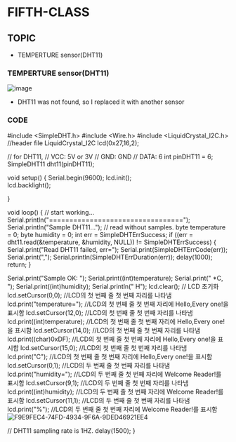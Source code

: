 # FIFTH-CLASS

## TOPIC
- TEMPERTURE sensor(DHT11)
### TEMPERTURE sensor(DHT11)
![image](https://user-images.githubusercontent.com/102523600/173249725-bf132c18-567f-4779-8b6a-cc3f0bd1c388.png)
- DHT11 was not found, so I replaced it with another sensor
### CODE
#include <SimpleDHT.h>
#include <Wire.h> 
#include <LiquidCrystal_I2C.h>        //header file
LiquidCrystal_I2C lcd(0x27,16,2);     

// for DHT11, 
//      VCC: 5V or 3V
//      GND: GND
//      DATA: 6
int pinDHT11 = 6;
SimpleDHT11 dht11(pinDHT11);

void setup() {
  Serial.begin(9600);
  lcd.init();                         
     lcd.backlight();                
 
}
  
void loop() {
  // start working...
     Serial.println("=================================");
  Serial.println("Sample DHT11...");
  // read without samples.
  byte temperature = 0;
  byte humidity = 0;
  int err = SimpleDHTErrSuccess;
  if ((err = dht11.read(&temperature, &humidity, NULL)) != SimpleDHTErrSuccess) {
    Serial.print("Read DHT11 failed, err="); Serial.print(SimpleDHTErrCode(err));
    Serial.print(","); Serial.println(SimpleDHTErrDuration(err)); delay(1000);
    return;
  }
  
  Serial.print("Sample OK: ");
  Serial.print((int)temperature); Serial.print(" *C, "); 
  Serial.print((int)humidity); Serial.println(" H");
  lcd.clear();                    // LCD 초기화
     lcd.setCursor(0,0);             //LCD의 첫 번째 줄 첫 번째 자리를 나타냄
     lcd.print("temperature="); //LCD의 첫 번째 줄 첫 번째 자리에 Hello,Every one!을 표시함
     lcd.setCursor(12,0);             //LCD의 첫 번째 줄 첫 번째 자리를 나타냄
     lcd.print((int)temperature); //LCD의 첫 번째 줄 첫 번째 자리에 Hello,Every one!을 표시함
      lcd.setCursor(14,0);             //LCD의 첫 번째 줄 첫 번째 자리를 나타냄
     lcd.print((char)0xDF); //LCD의 첫 번째 줄 첫 번째 자리에 Hello,Every one!을 표시함
     lcd.setCursor(15,0);             //LCD의 첫 번째 줄 첫 번째 자리를 나타냄
     lcd.print("C"); //LCD의 첫 번째 줄 첫 번째 자리에 Hello,Every one!을 표시함
     lcd.setCursor(0,1);            //LCD의 두 번째 줄 첫 번째 자리를 나타냄
     lcd.print("humidity=");  //LCD의 두 번째 줄 첫 번째 자리에 Welcome Reader!를 표시함
      lcd.setCursor(9,1);            //LCD의 두 번째 줄 첫 번째 자리를 나타냄
     lcd.print((int)humidity);  //LCD의 두 번째 줄 첫 번째 자리에 Welcome Reader!를 표시함
     lcd.setCursor(11,1);            //LCD의 두 번째 줄 첫 번째 자리를 나타냄
     lcd.print("%");  //LCD의 두 번째 줄 첫 번째 자리에 Welcome Reader!를 표시함![F9E9FEC4-74FD-4934-9F6A-9DED46921EE4](https://user-images.githubusercontent.com/102523600/162729294-8f265280-f687-4207-9336-cc7fb954cfab.jpeg)

  
  // DHT11 sampling rate is 1HZ.
  delay(1500);
}
